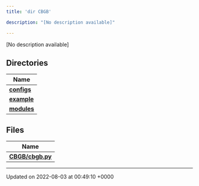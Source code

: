 ```yaml
---
title: 'dir CBGB'

description: "[No description available]"

---
```







[No description available]

## Directories

| Name           |
| -------------- |
| **[configs](/documentation/code/main/files/dir_7524210df66c20ffbf71a5efe6d88974/#dir-configs)**  |
| **[example](/documentation/code/main/files/dir_933b1a749cf61c835910b3fc81f598b2/#dir-example)**  |
| **[modules](/documentation/code/main/files/dir_db550d2aca43e66332e8152f8c53a42b/#dir-modules)**  |

## Files

| Name           |
| -------------- |
| **[CBGB/cbgb.py](/documentation/code/main/files/cbgb_8py/#file-cbgb.py)**  |






-------------------------------

Updated on 2022-08-03 at 00:49:10 +0000
